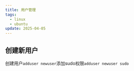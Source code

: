 ```yaml
---
title: 用户管理
tags:
  - linux
  - ubuntu
update: 2025-04-05
---
```

## 创建新用户
创建用户`adduser newuser​`
添加sudo权限`adduser newuser sudo​`